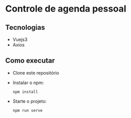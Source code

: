 # Controle de agenda pessoal


## Tecnologias

- Vuejs3
- Axios

## Como executar

* Clone este repositório

* Instalar o npm:
  ```console
  npm install
  ```
* Starte o projeto:
  ```console
  npm run serve
  ```

